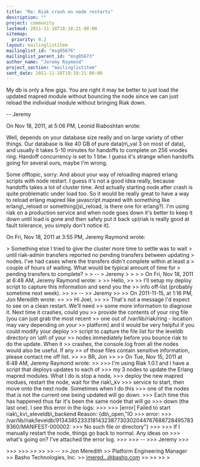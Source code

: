 ```yaml
---
title: "Re: Riak crash on node restarts"
description: ""
project: community
lastmod: 2011-11-18T18:18:21-08:00
sitemap:
  priority: 0.2
layout: mailinglistitem
mailinglist_id: "msg05676"
mailinglist_parent_id: "msg05673"
author_name: "Jeremy Raymond"
project_section: "mailinglistitem"
sent_date: 2011-11-18T18:18:21-08:00
---
```



My db is only a few gigs. You are right it may be better to just load the
updated mapred module without bouncing the node since we can just reload
the individual module without bringing Riak down.

--
Jeremy

On Nov 18, 2011, at 5:06 PM, Leonid Riaboshtan 
wrote:

Well, depends on your database size really and on large variety of other
things. Our database is like 40 GB of pure data(n\\_val 3 on most of data),
and usually it takes 5-10 minutes for handoffs to complete on 256 vnodes
ring. Handoff concurrency is set to 1 btw. I guess it's strange when
handoffs going for several ours, maybe I'm wrong.

Some offtopic, sorry:
And about your way of reloading mapred erlang scripts with node restart. I
guess it's not a good idea really, because handoffs takes a lot of cluster
time. And actually starting node after crash is quite problematic under
load too. So it would be really great to have a way to reload erlang mapred
like javascript mapred with something like erlang\\_reload or
something(js\\_reload, is there one for erlang?). I'm using riak on a
production service and when node goes down it's better to keep it down
until load is gone and then safely put it back up(riak is really good at
fault tolerance, you simply don't notice it).

On Fri, Nov 18, 2011 at 3:55 PM, Jeremy Raymond  wrote:

&gt; Something else I tried to give the cluster more time to settle was to wait
&gt; until riak-admin transfers reported no pending transfers between updating
&gt; nodes. I've had cases where the transfers didn't complete within at least a
&gt; couple of hours of waiting. What would be typical amount of time for
&gt; pending transfers to complete?
&gt;
&gt; --
&gt; Jeremy
&gt;
&gt;
&gt;
&gt; On Fri, Nov 18, 2011 at 6:48 AM, Jeremy Raymond wrote:
&gt;
&gt;&gt; Hello,
&gt;&gt;
&gt;&gt; I'll setup my deploy script to capture this information and send you the
&gt;&gt; info off-list (probably sometime next week).
&gt;&gt;
&gt;&gt; --
&gt;&gt; Jeremy
&gt;&gt;
&gt;&gt; On 2011-11-15, at 1:16 PM, Jon Meredith wrote:
&gt;&gt;
&gt;&gt; Hi Joel,
&gt;&gt;
&gt;&gt; That's not a message I'd expect to see on a clean restart. We'll need
&gt;&gt; some more information to diagnose it. Next time it crashes, could you
&gt;&gt; provide the contents of your ring file (you can just grab the most recent
&gt;&gt; one out of /var/lib/riak/ring - location may vary depending on your
&gt;&gt; platform) and it would be very helpful if you could modify your deploy
&gt;&gt; script to capture the file list for the leveldb directory on \\*all\\* of your
&gt;&gt; nodes immediately before you bounce riak to do the update. When it
&gt;&gt; crashes, the console.log from all the nodes would also be useful. If any
&gt;&gt; of those files contain sensitive information, please contact me off list.
&gt;&gt;
&gt;&gt; BR, Jon
&gt;&gt;
&gt;&gt; On Tue, Nov 15, 2011 at 6:48 AM, Jeremy Raymond wrote:
&gt;&gt;
&gt;&gt;&gt; I'm using Riak 1.0.1 and I have a script that deploys updates to each of
&gt;&gt;&gt; my 3 nodes to update the Erlang mapred modules. What I do is stop a node,
&gt;&gt;&gt; deploy the new mapred modues, restart the node, wait for the riak\\_kv
&gt;&gt;&gt; service to start, then move onto the next node. Sometimes when I do this
&gt;&gt;&gt; one of the nodes that is not the current one being updated will go down.
&gt;&gt;&gt; Each time this has happened thus far it's been the same node that will go
&gt;&gt;&gt; down (the last one). I see this error in the logs:
&gt;&gt;&gt;
&gt;&gt;&gt; [error] Failed to start riak\\_kv\\_eleveldb\\_backend Reason: {db\\_open,"IO
&gt;&gt;&gt; error:
&gt;&gt;&gt; /var/lib/riak/leveldb/913438523331814323877303020447676887284957839360/MANIFEST-000002:
&gt;&gt;&gt; No such file or directory"}
&gt;&gt;&gt;
&gt;&gt;&gt; If I manually restart the node, things go back to normal. Any ideas on
&gt;&gt;&gt; what's going on? I've attached the error log.
&gt;&gt;&gt;
&gt;&gt;&gt; --
&gt;&gt;&gt; Jeremy
&gt;&gt;&gt;

&gt;&gt;&gt;
&gt;&gt;&gt;
&gt;&gt;
&gt;&gt;
&gt;&gt; --
&gt;&gt; Jon Meredith
&gt;&gt; Platform Engineering Manager
&gt;&gt; Basho Technologies, Inc.
&gt;&gt; jmered...@basho.com
&gt;&gt;
&gt;&gt;
&gt;&gt;
&gt;

